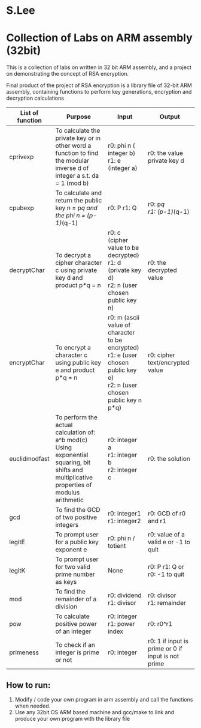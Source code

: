 # S.Lee
# Collection of Labs on ARM assembly (32bit)

This is a collection of labs on written in 32 bit ARM assembly, and a project on demonstrating the concept of RSA encryption.

Final product of the project of RSA encryption is a library file of 32-bit ARM assembly, containing functions to perform key generations, encryption and decryption calculations

| List of function | Purpose                                                                                                                                     | Input                                                                                                                         | Output                                             |
|------------------|---------------------------------------------------------------------------------------------------------------------------------------------|-------------------------------------------------------------------------------------------------------------------------------|----------------------------------------------------|
|  cprivexp        | To calculate the private key or in other word a function to find the modular inverse d of integer a s.t. da = 1 (mod b)                     | r0: phi n ( integer b) <br>r1: e (integer a)                                                                                  | r0: the value private key d                        |
| cpubexp          | To calculate and return the public key n = p*q and the phi n = (p-1)*(q-1)                                                                  | r0: P r1: Q                                                                                                                   | r0: p*q <br>r1: (p-1)*(q-1)                        |
| decryptChar      | To decrypt a cipher character c using private key d and product p*q = n                                                                     | r0: c (cipher value to be decrypted) <br>r1: d (private key d) <br>r2: n (user chosen public key n)                           | r0: the decrypted value                            |
| encryptChar      | To encrypt a character c using public key e and product p*q = n                                                                             | r0: m (ascii value of character to be encrypted) <br>r1: e (user chosen public key e) <br>r2: n (user chosen public key n p*q)| r0: cipher text/encrypted value                    |
| euclidmodfast    | To perform the actual calculation of: a^b mod(c) Using exponential squaring, bit shifts and multiplicative properties of modulus arithmetic | r0: integer a <br>r1: integer b <br>r2: integer c                                                                             | r0: the solution                                   |
| gcd              | To find the GCD of two positive integers                                                                                                    | r0: integer1 <br>r1: integer2                                                                                                 | r0: GCD of r0 and r1                               |
| legitE           | To prompt user for a public key exponent e                                                                                                  | r0: phi n / totient                                                                                                           | r0: value of a valid e or -1 to quit               |
| legitK           | To prompt user for two valid prime number as keys                                                                                           | None                                                                                                                          | r0: P r1: Q or r0: -1 to quit                      |
| mod              | To find the remainder of a division                                                                                                         | r0: dividend <br>r1: divisor                                                                                                  | r0: divisor <br> r1: remainder                     |
| pow              | To calculate positive power of an integer                                                                                                   | r0: integer <br>r1: power index                                                                                               | r0: r0^r1                                          |
| primeness        | To check if an integer is prime or not                                                                                                      | r0: integer                                                                                                                   | r0: 1 if input is prime or 0 if input is not prime |

## How to run:

1. Modify / code your own program in arm assembly and call the functions when needed.
2. Use any 32bit OS ARM based machine and gcc/make to link and produce your own program with the library file

